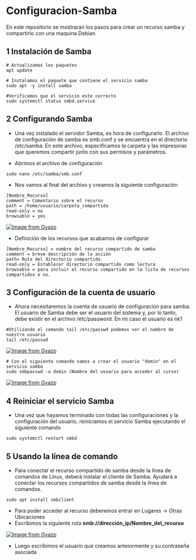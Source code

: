 # Configuracion-Samba
En este repositorio se mostraran los pasos para crear un recurso samba y compartirlo con una maquina Debian

## 1 Instalación de Samba

```
# Actualizamos los paquetes
apt update

# Instalamos el paquete que contiene el servicio samba
sudo apt -y install samba

#Verificamos que el servicio este correcto
sudo systemctl status smbd.service
```

## 2 Configurando Samba
- Una vez instalado el servidor Samba, es hora de configurarlo. El archivo de configuración de samba es smb.conf y se encuentra en el directorio /etc/samba. En este archivo, especificamos la carpeta y las impresoras que queremos compartir junto con sus permisos y parámetros.

- Abrimos el archivo de configuración
```
sudo nano /etc/samba/smb.conf
```
- Nos vamos al final del archivo y creamos la siguiente configuración
```
[Nombre_Recurso]
comment = Comentario sobre el recurso
path = /home/usuario/carpeta_compartida
read-only = no
browsable = yes
```

[![Image from Gyazo](https://i.gyazo.com/d26e00ad81f43ca978da81f7365fdddc.png)](https://gyazo.com/d26e00ad81f43ca978da81f7365fdddc)

- Definición de los recursos que acabamos de configurar
```
[Nombre_Recurso] = nombre del recurso compartido de samba
comment = breve descripción de la acción
path= Ruta del directorio compartido.
read-only = Establecer directorio compartido como lectura
browsable = para incluir el recurso compartido en la lista de recursos compartidos o no.
```

## 3 Configuración de la cuenta de usuario
- Ahora necesitaremos la cuenta de usuario de configuración para samba. El usuario de Samba debe ser el usuario del sistema y, por lo tanto, debe existir en el archivo /etc/password. En mi caso el usuario es nk1
```
#Utilizando el comando tail /etc/passwd podemos ver el nombre de nuestro usuario
tail /etc/passwd
```
[![Image from Gyazo](https://i.gyazo.com/0447fb80bb347ec752bd5f1a5eb9b9a8.png)](https://gyazo.com/0447fb80bb347ec752bd5f1a5eb9b9a8)
```
# Con el siguiente comando vamos a crear el usuario "domin" en el servicio samba
sudo smbpasswd -a domin (Nombre del usuario para acceder al curso)
```

[![Image from Gyazo](https://i.gyazo.com/64e09de3dc0ebe0a58d4662f600d823c.png)](https://gyazo.com/64e09de3dc0ebe0a58d4662f600d823c)

## 4 Reiniciar el servicio Samba

- Una vez que hayamos terminado con todas las configuraciones y la configuración del usuario, reiniciamos el servicio Samba ejecutando el siguiente comando
```
sudo systemctl restart smbd
```

## 5 Usando la línea de comando
- Para conectar el recurso compartido de samba desde la línea de comandos de Linux, deberá instalar el cliente de Samba. Ayudará a conectar los recursos compartidos de samba desde la línea de comandos.

```
sudo apt install smbclient
````

- Para poder acceder al recurso deberemos entrar en Lugares -> Otras Ubicaciones
- Escribimos la siguiente ruta **smb://dirección_ip/Nombre_del_recurso**

[![Image from Gyazo](https://i.gyazo.com/c2c47bc60c7a8b724275ce218add204d.png)](https://gyazo.com/c2c47bc60c7a8b724275ce218add204d)

- Luego escribimos el usuario que creamos anteiormente y su contraseña asociada


